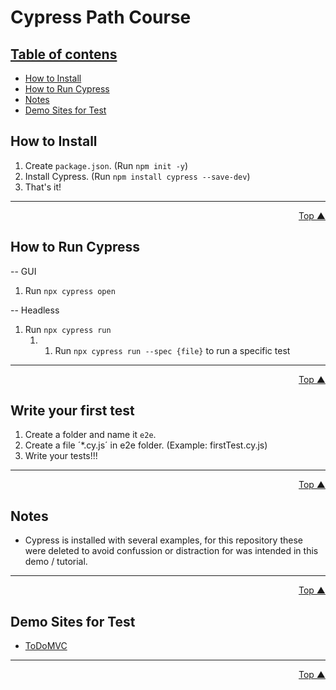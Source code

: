 # Cypress Path Course

## <ins>Table of contens</ins>

- [How to Install](#how-to-install)
- [How to Run Cypress](#how-to-run-cypress)
- [Notes](#notes)
- [Demo Sites for Test](#demo-sites-for-test)

## How to Install
1. Create `package.json`. (Run `npm init -y`)
2. Install Cypress. (Run `npm install cypress --save-dev`)
3. That's it!
<hr>
<div align="right">
    <a href="#cypress-path-course">Top ▲</a>
</div>

## How to Run Cypress
-- GUI
1. Run `npx cypress open`

-- Headless
1. Run `npx cypress run`
    1. 1. Run `npx cypress run --spec {file}` to run a specific test

<hr>
<div align="right">
    <a href="#cypress-path-course">Top ▲</a>
</div>

## Write your first test
1. Create a folder and name it `e2e`.
2. Create a file ´*.cy.js´ in e2e folder. (Example: firstTest.cy.js)
3. Write your tests!!!
<hr>
<div align="right">
    <a href="#cypress-path-course">Top ▲</a>
</div>

## Notes
- Cypress is installed with several examples, for this repository these were deleted to avoid confussion or distraction for was intended in this demo / tutorial.
<hr>
<div align="right">
    <a href="#cypress-path-course">Top ▲</a>
</div>

## Demo Sites for Test
- [ToDoMVC](https://todomvc.com)
<hr>
<div align="right">
    <a href="#cypress-path-course">Top ▲</a>
</div>
